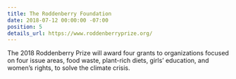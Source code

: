 ```yaml
---
title: The Roddenberry Foundation
date: 2018-07-12 00:00:00 -07:00
position: 5
details_url: https://www.roddenberryprize.org/
---
```


The 2018 Roddenberry Prize will award four grants to organizations focused on four issue areas, food waste, plant-rich diets, girls’ education, and women’s rights, to solve the climate crisis.

